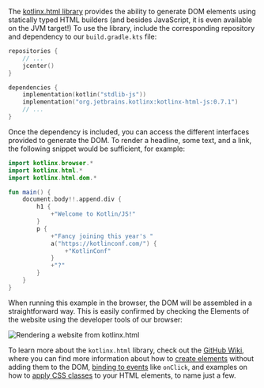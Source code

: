 [//]: # (title: Typesafe HTML DSL)

The [kotlinx.html library](https://www.github.com/kotlin/kotlinx.html) provides the ability to generate DOM elements using
statically typed HTML builders (and besides JavaScript, it is even available on the JVM target!) To use the library,
include the corresponding repository and dependency to our `build.gradle.kts` file:

```kotlin
repositories {
    // ...
    jcenter()
}

dependencies {
    implementation(kotlin("stdlib-js"))
    implementation("org.jetbrains.kotlinx:kotlinx-html-js:0.7.1")
    // ...
}
```

Once the dependency is included, you can access the different interfaces provided to generate the DOM.
To render a headline, some text, and a link, the following snippet would be sufficient, for example:

```kotlin
import kotlinx.browser.*
import kotlinx.html.*
import kotlinx.html.dom.*

fun main() {
    document.body!!.append.div {
        h1 {
            +"Welcome to Kotlin/JS!"
        }
        p {
            +"Fancy joining this year's "
            a("https://kotlinconf.com/") {
                +"KotlinConf"
            }
            +"?"
        }
    }
}
```

When running this example in the browser, the DOM will be assembled in a straightforward way. This is easily confirmed
by checking the Elements of the website using the developer tools of our browser:

![Rendering a website from kotlinx.html](rendering-example.png)

To learn more about the `kotlinx.html` library, check out the [GitHub Wiki](https://github.com/Kotlin/kotlinx.html/wiki/Getting-started),
where you can find more information about how to [create elements](https://github.com/Kotlin/kotlinx.html/wiki/DOM-trees)
without adding them to the DOM, [binding to events](https://github.com/Kotlin/kotlinx.html/wiki/Events) like `onClick`,
and examples on how to [apply CSS classes](https://github.com/Kotlin/kotlinx.html/wiki/Elements-CSS-classes) to your HTML
elements, to name just a few.